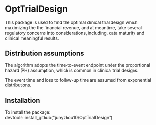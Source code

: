 # OptTrialDesign
This package is used to find the optimal clinical trial design which maximizing the the financial revenue, and at meantime, take several regulatory concerns into considerations, including, data maturity and clinical meaningful results. 

## Distribution assumptions
The algorithm adopts the time-to-event endpoint under the proportional hazard (PH) assumption, which is common in clinical trial designs.

The event time and loss to follow-up time are assumed from exponential distributions.

## Installation
To install the package: devtools::install_github("junyzhou10/OptTrialDesign")
